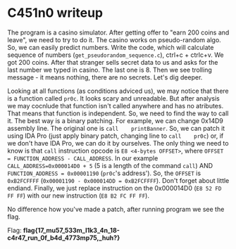 # C451n0 writeup
The program is a casino simulator. After getting offer to "earn 200 coins and leave", we need to try to do it. The casino works on pseudo-random algo. So, we can easily predict numbers. Write the code, which will calculate sequence of numbers (`get_pseudorandom_sequence.c`), ctrl+c + ctrlc+v. We got 200 coins. After that stranger sells secret data to us and asks for the last number we typed in casino. The last one is 8. Then we see trolling message - it means nothing, there are no secrets. Let's dig deeper.

Looking at all functions (as conditions adviced us), we may notice that there is a function called `pr0c`. It looks scary and unreadable. But after analysis we may cocnlude that function isn't called anywhere and has no atributes. That means that function is independent. So, we need to find the way to call it. The best way is a binary patching. For example, we can change 0x14D9 assembly line. The original one is `call    printBanner`. So, we can patch it using IDA Pro (just apply binary patch, changing line to `call    pr0c`) or, if we don't have IDA Pro, we can do it by ourselves. The only thing we need to know is that `call` instruction opcode is `E8 <4-bytes OFFSET>`, where `OFFSET = FUNCTION_ADDRESS - CALL_ADDRESS`. In our example `CALL_ADDRESS=0x000014D0 + 5` (5 is a length of the command `call`) AND `FUNCTION_ADDRESS = 0x00001190` (`pr0c`'s address'). So, the `OFFSET` is `0xB2FCFFFF` (`0x00001190 - 0x000014DD = 0xB2FCFFFF`). Don't forget about little endiand. Finally, we just replace instruction on the 0x000014D0 (`E8 52 FD FF FF`) with our new instruction (`E8 B2 FC FF FF`).

No difference how you've made a patch, after running program we see the flag.

Flag: **flag{17_mu57_533m_l1k3_4n_18-c4r47_run_0f_b4d_4773mp75,_huh?}**
